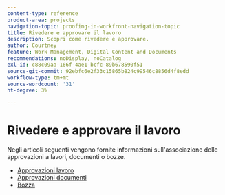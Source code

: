 ```yaml
---
content-type: reference
product-area: projects
navigation-topic: proofing-in-workfront-navigation-topic
title: Rivedere e approvare il lavoro
description: Scopri come rivedere e approvare.
author: Courtney
feature: Work Management, Digital Content and Documents
recommendations: noDisplay, noCatalog
exl-id: c88c09aa-166f-4ae1-bcfc-89b678590f51
source-git-commit: 92ebfc6e2f33c15865b824c99546c8856d4f8edd
workflow-type: tm+mt
source-wordcount: '31'
ht-degree: 3%

---
```


# Rivedere e approvare il lavoro

Negli articoli seguenti vengono fornite informazioni sull&#39;associazione delle approvazioni a lavori, documenti o bozze.

<!-- * [Limited document and proof decision for non-paid users overview](/help/quicksilver/review-and-approve-work/proof-doc-decision-limits.md) -->
* [Approvazioni lavoro](../review-and-approve-work/manage-approvals/manage-approvals.md)
* [Approvazioni documenti](../review-and-approve-work/document-reviews-and-approvals/document-reviews-and-approvals.md)
* [Bozza](../review-and-approve-work/proofing/proofing.md)

